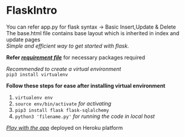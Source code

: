 # FlaskIntro

You can refer app.py for flask syntax -> Basic Insert,Update & Delete</br>
The base.html file contains base layout which is inherited in index and update pages</br>
<i>Simple and efficient way to get started with flask.</i></br>

<b>Refer <i>[requirement file](https://github.com/DeepakVelmurugan/FlaskIntro/blob/master/requirements.txt)</i></b> for necessary packages required</br>

<i>Recommended to create a virtual environment</i></br>
```pip3 install virtualenv```

<b>Follow these steps for ease after installing virtual environment</b></br>
1. ```virtualenv env```</br>
2. ```source env/bin/activate``` <i>for activating</i></br>
3. ```pip3 install flask flask-sqlalchemy```</br>
4. ```python3 'filename.py'``` <i>for running the code in local host</i></br>

<i>[Play with the app](https://flaskbasiccrudtaskmaster.herokuapp.com)</i> deployed on Heroku platform
